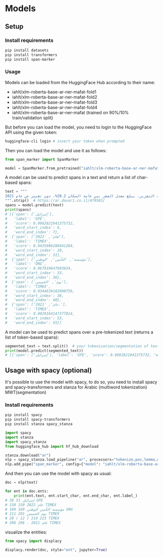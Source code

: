 # Models

## Setup

### Install requirements

```sh
pip install datasets
pip install transformers
pip install span-marker
```

### Usage

Models can be loaded from the HuggingFace Hub according to their name:

- iahlt/xlm-roberta-base-ar-ner-mafat-fold1
- iahlt/xlm-roberta-base-ar-ner-mafat-fold2
- iahlt/xlm-roberta-base-ar-ner-mafat-fold3
- iahlt/xlm-roberta-base-ar-ner-mafat-fold4
- iahlt/xlm-roberta-base-ar-ner-mafat (trained on 90%/10% train/validation split)

But before you can load the model, you need to login to the HuggingFace API using the given token:

```sh
huggingface-cli login # insert your token when prompted
```

Then you can load the model and use it as follows:

```py
from span_marker import SpanMarker

model = SpanMarker.from_pretrained("iahlt/xlm-roberta-base-ar-ner-mafat")
```

A model can be used to predict spans in a text and return a list of char-based spans:

```py
text = """
يعيش 1.98 مليون رجل وامرأة في إسرائيل تحت خط الفقر، من بينهم 873.3 ألف طفل، 152.5 ألف مواطن مسن و949.6 ألف في سن العمل – هذا بحسب تقرير الفقر لعام 2022 الصادر عن مؤسسة التأمين الوطني والذي صدر يوم الخميس (28/12) وبحسب التقرير، يبلغ معدل الفقر بين عامة السكان 20.2%، دون تغيير عن عام 2021.
""".strip()  # https://ar.davar1.co.il/479583/
spans = model.predict(text)
print(spans)
# [{'span': ['إسرائيل'],
#   'label': 'GPE',
#   'score': 0.9982821941375732,
#   'word_start_index': 6,
#   'word_end_index': 7},
#  {'span': ['لعام', '2022'],
#   'label': 'TIMEX',
#   'score': 0.9435986280441284,
#   'word_start_index': 29,
#   'word_end_index': 31},
#  {'span': ['مؤسسة', 'التأمين', 'الوطني'],
#   'label': 'ORG',
#   'score': 0.967919647693634,
#   'word_start_index': 33,
#   'word_end_index': 36},
#  {'span': ['يوم', 'الخميس'],
#   'label': 'TIMEX',
#   'score': 0.9344639182090759,
#   'word_start_index': 38,
#   'word_end_index': 40},
#  {'span': ['عام', '2021.'],
#   'label': 'TIMEX',
#   'score': 0.9829164147377014,
#   'word_start_index': 53,
#   'word_end_index': 55}]
```

A model can be used to predict spans over a pre-tokenized text (returns a list of token-based spans):

```py
segmented_text = text.split()  # your tokenization/segmentation of text
print(model.predict(segmented_text))
# [{'span': ['إسرائيل'], 'label': 'GPE', 'score': 0.9982821941375732, 'word_start_index': 6, 'word_end_index': 7}, {'span': ['لعام', '2022'], 'label': 'TIMEX', 'score': 0.9435986280441284, 'word_start_index': 29, 'word_end_index': 31}, {'span': ['مؤسسة', 'التأمين', 'الوطني'], 'label': 'ORG', 'score': 0.967919647693634, 'word_start_index': 33, 'word_end_index': 36}, {'span': ['يوم', 'الخميس'], 'label': 'TIMEX', 'score': 0.9344639182090759, 'word_start_index': 38, 'word_end_index': 40}, {'span': ['عام', '2021.'], 'label': 'TIMEX', 'score': 0.9829164147377014, 'word_start_index': 53, 'word_end_index': 55}]
```

## Usage with spacy (optional)

It's possible to use the model with spacy, to do so, you need to install spacy and spacy-transformers
and stanza for Arabic (multiword tokenization) MWT(segmentation)

### Install requirements

```sh
pip install spacy
pip install spacy-transformers
pip install stanza spacy_stanza
```

```py
import spacy
import stanza
import spacy_stanza
from huggingface_hub import hf_hub_download

stanza.download("ar")
nlp = spacy_stanza.load_pipeline("ar", processors="tokenize,pos,lemma,depparse")
nlp.add_pipe("span_marker", config={"model": "iahlt/xlm-roberta-base-ar-ner-mafat"})
```

And then you can use the model with spacy as usual:

```py
doc = nlp(text)

for ent in doc.ents:
    print(ent.text, ent.start_char, ent.end_char, ent.label_)
# إسرائيل 31 38 GPE
# عام 2022 150 158 TIMEX
# مؤسسة التأمين الوطني 169 189 ORG
# يوم الخميس 201 211 TIMEX
# 28 / 12 ) 214 223 TIMEX
# عام 2021 . 296 306 TIMEX
```

visualize the entities:

```py
from spacy import displacy

displacy.render(doc, style="ent", jupyter=True)
```
 
